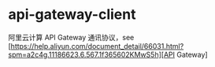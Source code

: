 # api-gateway-client
阿里云计算 API Gateway 通讯协议，see [https://help.aliyun.com/document_detail/66031.html?spm=a2c4g.11186623.6.567.1f365602KMwS5h][API Gateway]

[API Gwateway]: https://help.aliyun.com/document_detail/66031.html?spm=a2c4g.11186623.6.567.1f365602KMwS5h
